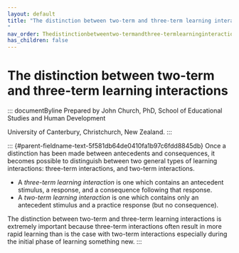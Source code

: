 ```yaml
---
layout: default
title: "The distinction between two-term and three-term learning interactions 
"
nav_order: Thedistinctionbetweentwo-termandthree-termlearninginteractions
has_children: false
---
```

# The distinction between two-term and three-term learning interactions 


::: documentByline
Prepared by John Church, PhD, School of Educational Studies and Human
Development

University of Canterbury, Christchurch, New Zealand.
:::

::: {#parent-fieldname-text-5f581db64de0410fa1b97c6fdd8845db}
Once a distinction has been made between antecedents and consequences,
it becomes possible to distinguish between two general types of learning
interactions: three-term interactions, and two-term interactions.

-   A *three-term* *learning interaction* is one which contains an
    antecedent stimulus, a response, and a consequence following that
    response.
-   A *two-term learning interaction* is one which contains only an
    antecedent stimulus and a practice response (but no consequence).

The distinction between two-term and three-term learning interactions is
extremely important because three-term interactions often result in more
rapid learning than is the case with two-term interactions especially
during the initial phase of learning something new.
:::
